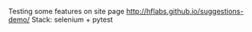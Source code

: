 Testing some features on site page http://hflabs.github.io/suggestions-demo/
Stack: selenium + pytest
